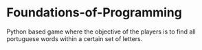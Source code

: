 # Foundations-of-Programming

Python based game where the objective of the players is to find all portuguese words within a certain set of letters.
